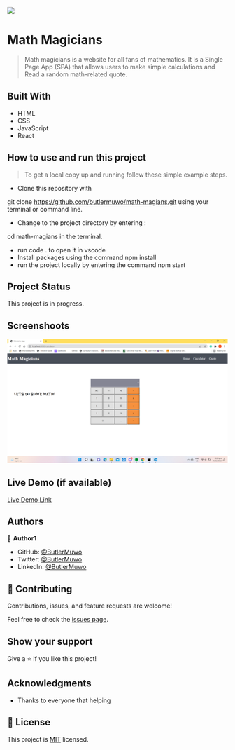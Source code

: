 ![](https://img.shields.io/badge/Microverse-blueviolet)

# Math Magicians

> Math magicians is a website for all fans of mathematics. It is a Single Page App (SPA) that allows users to make simple calculations and Read a random math-related quote.


## Built With

- HTML
- CSS
- JavaScript
- React

## How to use and run this project

>To get a local copy up and running follow these simple example steps.

- Clone this repository with

git clone https://github.com/butlermuwo/math-magians.git using your terminal or command line.

- Change to the project directory by entering :

cd math-magians in the terminal.

- run code . to open it in vscode
- Install packages using the command npm install
- run the project locally by entering the command npm start

## Project Status
This project is in progress.

## Screenshoots
![screenshot](./src/assets/finalshot.png)

## Live Demo (if available)

[Live Demo Link](https://unruffled-payne-458b03.netlify.app/)
## Authors

👤 **Author1**

- GitHub: [@ButlerMuwo](https://github.com/butlermuwo)
- Twitter: [@ButlerMuwo](https://twitter.com/ButlerMuwo)
- LinkedIn: [@ButlerMuwo](https://www.linkedin.com/in/butler-shimaluwani-41a680159/)

## 🤝 Contributing

Contributions, issues, and feature requests are welcome!

Feel free to check the [issues page](https://github.com/butlermuwo/math-magians/issues).

## Show your support

Give a ⭐️ if you like this project!

## Acknowledgments

- Thanks to everyone that helping
## 📝 License

This project is [MIT](./MIT.md) licensed.